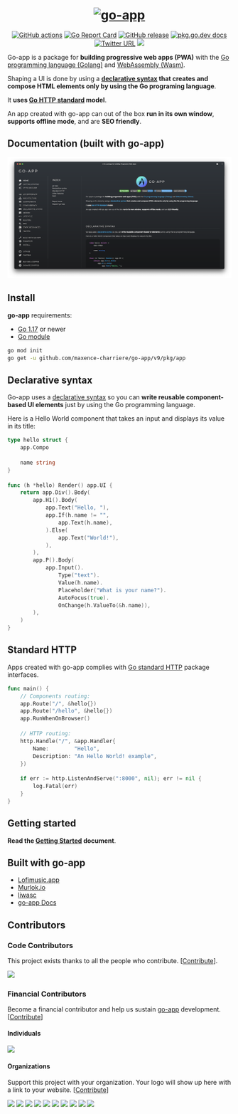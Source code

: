 <h1 align="center">
    <a href="https://go-app.dev">
        <img alt="go-app"  width="150" height="150" src="https://storage.googleapis.com/murlok-github/icon-192.png">
    </a>
</h1>

<p align="center">
	<a href="https://github.com/maxence-charriere/go-app/actions"><img src="https://github.com/maxence-charriere/go-app/actions/workflows/build.yml/badge.svg?branch=master" alt="GitHub actions"></a>
    <a href="https://goreportcard.com/report/github.com/maxence-charriere/go-app"><img src="https://goreportcard.com/badge/github.com/maxence-charriere/go-app" alt="Go Report Card"></a>
	<a href="https://GitHub.com/maxence-charriere/go-app/releases/"><img src="https://img.shields.io/github/release/maxence-charriere/go-app.svg" alt="GitHub release"></a>
	<a href="https://pkg.go.dev/github.com/maxence-charriere/go-app/v9/pkg/app"><img src="https://img.shields.io/badge/dev-reference-007d9c?logo=go&logoColor=white&style=flat" alt="pkg.go.dev docs"></a>
    <a href="https://twitter.com/jonhymaxoo"><img alt="Twitter URL" src="https://img.shields.io/badge/twitter-@jonhymaxoo-35A9F8?logo=twitter&style=flat"></a>
    <a href="https://opencollective.com/go-app" alt="Financial Contributors on Open Collective"><img src="https://opencollective.com/go-app/all/badge.svg?label=open+collective&color=4FB9F6" /></a>
</p>

Go-app is a package for **building progressive web apps (PWA)** with the [Go programming language (Golang)](https://golang.org) and [WebAssembly (Wasm)](https://webassembly.org).

Shaping a UI is done by using a **[declarative syntax](https://go-app.dev/declarative-syntax) that creates and compose HTML elements only by using the Go programing language**.

It **uses [Go HTTP standard](https://golang.org/pkg/net/http) model**.

An app created with go-app can out of the box **run in its own window**, **supports offline mode**, and are **SEO friendly**.

## Documentation (built with go-app)

[![go-app documentation](docs/web/images/go-app.png)](https://go-app.dev)

## Install

**go-app** requirements:

- [Go 1.17](https://golang.org/doc/go1.17) or newer
- [Go module](https://github.com/golang/go/wiki/Modules)

```sh
go mod init
go get -u github.com/maxence-charriere/go-app/v9/pkg/app
```

## Declarative syntax

Go-app uses a [declarative syntax](https://go-app.dev/declarative-syntax) so you can **write reusable component-based UI elements** just by using the Go programming language.

Here is a Hello World component that takes an input and displays its value in its title:

```go
type hello struct {
	app.Compo

	name string
}

func (h *hello) Render() app.UI {
	return app.Div().Body(
		app.H1().Body(
			app.Text("Hello, "),
			app.If(h.name != "",
				app.Text(h.name),
			).Else(
				app.Text("World!"),
			),
		),
		app.P().Body(
			app.Input().
				Type("text").
				Value(h.name).
				Placeholder("What is your name?").
				AutoFocus(true).
				OnChange(h.ValueTo(&h.name)),
		),
	)
}
```

## Standard HTTP

Apps created with go-app complies with [Go standard HTTP](https://golang.org/pkg/net/http) package interfaces.

```go
func main() {
	// Components routing:
	app.Route("/", &hello{})
	app.Route("/hello", &hello{})
	app.RunWhenOnBrowser()

	// HTTP routing:
	http.Handle("/", &app.Handler{
		Name:        "Hello",
		Description: "An Hello World! example",
	})

	if err := http.ListenAndServe(":8000", nil); err != nil {
		log.Fatal(err)
	}
}
```

## Getting started

**Read the [Getting Started](https://go-app.dev/getting-started) document**.

## Built with go-app

- [Lofimusic.app](https://lofimusic.app/collegemusic-lonely)
- [Murlok.io](https://murlok.io/)
- [liwasc](https://pojntfx.github.io/liwasc/)
- [go-app Docs](https://go-app.dev/)

## Contributors

### Code Contributors

This project exists thanks to all the people who contribute. [[Contribute](CONTRIBUTING.md)].

<a href="https://github.com/maxence-charriere/go-app/graphs/contributors"><img src="https://opencollective.com/go-app/contributors.svg?width=890&button=false" /></a>

### Financial Contributors

Become a financial contributor and help us sustain [go-app](https://github.com/maxence-charriere/go-app) development. [[Contribute](https://opencollective.com/go-app/contribute)]

#### Individuals

<a href="https://opencollective.com/go-app"><img src="https://opencollective.com/go-app/individuals.svg?width=890"></a>

#### Organizations

Support this project with your organization. Your logo will show up here with a link to your website. [[Contribute](https://opencollective.com/go-app/contribute)]

<a href="https://opencollective.com/go-app/organization/0/website"><img src="https://opencollective.com/go-app/organization/0/avatar.svg"></a>
<a href="https://opencollective.com/go-app/organization/1/website"><img src="https://opencollective.com/go-app/organization/1/avatar.svg"></a>
<a href="https://opencollective.com/go-app/organization/2/website"><img src="https://opencollective.com/go-app/organization/2/avatar.svg"></a>
<a href="https://opencollective.com/go-app/organization/3/website"><img src="https://opencollective.com/go-app/organization/3/avatar.svg"></a>
<a href="https://opencollective.com/go-app/organization/4/website"><img src="https://opencollective.com/go-app/organization/4/avatar.svg"></a>
<a href="https://opencollective.com/go-app/organization/5/website"><img src="https://opencollective.com/go-app/organization/5/avatar.svg"></a>
<a href="https://opencollective.com/go-app/organization/6/website"><img src="https://opencollective.com/go-app/organization/6/avatar.svg"></a>
<a href="https://opencollective.com/go-app/organization/7/website"><img src="https://opencollective.com/go-app/organization/7/avatar.svg"></a>
<a href="https://opencollective.com/go-app/organization/8/website"><img src="https://opencollective.com/go-app/organization/8/avatar.svg"></a>
<a href="https://opencollective.com/go-app/organization/9/website"><img src="https://opencollective.com/go-app/organization/9/avatar.svg"></a>
